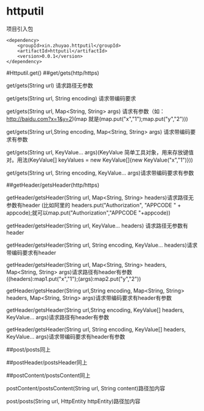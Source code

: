 # httputil

项目引入包
````
<dependency>
    <groupId>xin.zhuyao.httputil</groupId>
    <artifactId>httputil</artifactId>
    <version>0.0.1</version>
</dependency>

````

#Httputil.get()
##get/gets(http/https)

get/gets(String url) 请求路径无参数   

get/gets(String url, String encoding) 请求带编码要求

get/gets(String url, Map<String, String> args) 请求有参数（如：http://baidu.com?x=1&y=2)(map 就是(map.put("x","1");map.put("y","2")))

get/gets(String url,String encoding, Map<String, String> args) 请求带编码要求有参数

get/gets(String url, KeyValue... args)(KeyValue 简单工具对象，用来存放键值对。用法(KeyValue[] keyValues = new KeyValue[]{new KeyValue("x","1")}))

get/gets(String url, String encoding, KeyValue... args)请求带编码要求有参数

##getHeader/getsHeader(http/https)

getHeader/getsHeader(String url, Map<String, String> headers)请求路径无参数有header (比如阿里的 headers.put("Authorization", "APPCODE " + appcode);就可以map.put("Authorization","APPCODE "+appcode))

getHeader/getsHeader(String url, KeyValue... headers) 请求路径无参数有header

getHeader/getsHeader(String url, String encoding, KeyValue... headers)请求带编码要求有header

getHeader/getsHeader(String url, Map<String, String> headers, Map<String, String> args)请求路径有header有参数((headers):map1.put("x","1");(args):map2.put("y","2"))

getHeader/getsHeader(String url,String encoding, Map<String, String> headers, Map<String, String> args)请求带编码要求有header有参数

getHeader/getsHeader(String url,String encoding, KeyValue[] headers, KeyValue... args)请求路径有header有参数

getHeader/getsHeader(String url, String encoding, KeyValue[] headers, KeyValue... args)请求带编码要求有header有参数


##post/posts同上


##postHeader/postsHeader同上


##postContent/postsContent同上

postContent/postsContent(String url, String content)路径加内容


post/posts(String url, HttpEntity httpEntity)路径加内容
